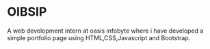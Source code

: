 # OIBSIP
A web development intern at oasis infobyte where i have developed a simple portfolio page using HTML,CSS,Javascript and Bootstrap.

